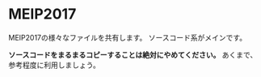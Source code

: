 # MEIP2017

MEIP2017の様々なファイルを共有します。
ソースコード系がメインです。

**ソースコードをまるまるコピーすることは絶対にやめてください。**
あくまで、参考程度に利用しましょう。